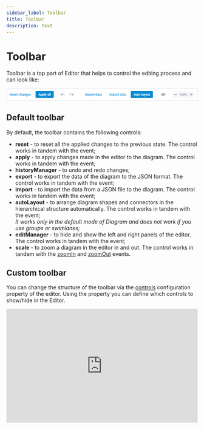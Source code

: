 ```yaml
---
sidebar_label: Toolbar
title: Toolbar
description: text
---
```


# Toolbar

Toolbar is a top part of Editor that helps to control the editing process and can look like:

![](../../assets/toolbar.png)

## Default toolbar

By default, the toolbar contains the following controls:

- **reset** - to reset all the applied changes to the previous state. The control works in tandem with the [](../../api/editor/resetbutton_event.md) event;
- **apply** - to apply changes made in the editor to the diagram. The control works in tandem with the [](../../api/editor/applybutton_event.md) event; 
- **historyManager** - to undo and redo changes;
- **export** - to export the data of the diagram to the JSON format. The control works in tandem with the [](../../api/editor/exportdata_event.md) event;
- **import** - to import the data from a JSON file to the diagram. The control works in tandem with the [](../../api/editor/importdata_event.md) event;
- **autoLayout** - to arrange diagram shapes and connectors in the hierarchical structure automatically. The control works in tandem with the [](../../api/editor/autolayout_event.md) event;<br>*It works only in the default mode of Diagram and does not work if you use groups or swimlanes;*
- **editManager** - to hide and show the left and right panels of the editor. The control works in tandem with the [](../../api/editor/visibility_event.md) event;
- **scale** - to zoom a diagram in the editor in and out. The control works in tandem with the [zoomIn](../../../api/editor/zoomin_event/) and [zoomOut](../../../api/editor/zoomout_event/) events.

## Custom toolbar

You can change the structure of the toolbar via the [controls](../../api/editor/controls_property.md) configuration property of the editor. 
Using the property you can define which controls to show/hide in the Editor.

<iframe src="https://snippet.dhtmlx.com/w0ktaab3?mode=js" frameborder="0" class="snippet_iframe" width="100%" height="300"></iframe>

